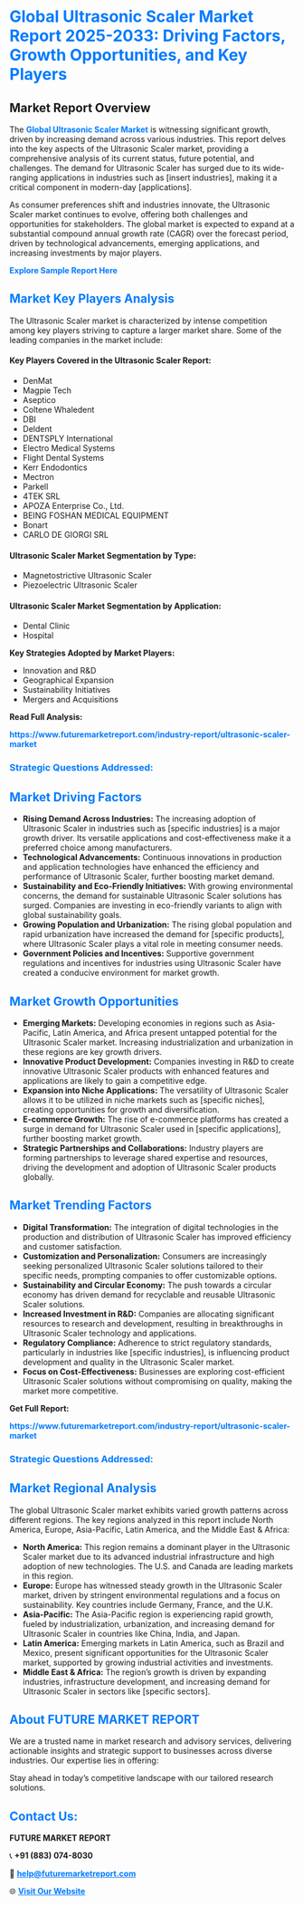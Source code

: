 <h1 style="color: #007BFF;">Global Ultrasonic Scaler Market Report 2025-2033: Driving Factors, Growth Opportunities, and Key Players</h1>

<section id="overview">
<h2>Market Report Overview</h2>
<p>The <a href="https://www.futuremarketreport.com/industry-report/ultrasonic-scaler-market" style="color: #007BFF; text-decoration: none;"><strong>Global Ultrasonic Scaler Market</strong></a> is witnessing significant growth, driven by increasing demand across various industries. This report delves into the key aspects of the Ultrasonic Scaler market, providing a comprehensive analysis of its current status, future potential, and challenges. The demand for Ultrasonic Scaler has surged due to its wide-ranging applications in industries such as [insert industries], making it a critical component in modern-day [applications].</p>
<p>As consumer preferences shift and industries innovate, the Ultrasonic Scaler market continues to evolve, offering both challenges and opportunities for stakeholders. The global market is expected to expand at a substantial compound annual growth rate (CAGR) over the forecast period, driven by technological advancements, emerging applications, and increasing investments by major players.</p>
</section>

<section id="overview">
<p><a href="https://www.futuremarketreport.com/request-sample/reportId=58841" style="color: #007BFF; text-decoration: none;"><strong>Explore Sample Report Here</strong></a></p>
</section>

<section id="key-players">
<h2 style="color: #007BFF;">Market Key Players Analysis</h2>
<p>The Ultrasonic Scaler market is characterized by intense competition among key players striving to capture a larger market share. Some of the leading companies in the market include:</p>
<h4>Key Players Covered in the Ultrasonic Scaler Report:</h4>
<ul><li>DenMat</li><li>Magpie Tech</li><li>Aseptico</li><li>Coltene Whaledent</li><li>DBI</li><li>Deldent</li><li>DENTSPLY International</li><li>Electro Medical Systems</li><li>Flight Dental Systems</li><li>Kerr Endodontics</li><li>Mectron</li><li>Parkell</li><li>4TEK SRL</li><li>APOZA Enterprise Co., Ltd.</li><li>BEING FOSHAN MEDICAL EQUIPMENT</li><li>Bonart</li><li>CARLO DE GIORGI SRL</li></ul>
<h4>Ultrasonic Scaler Market Segmentation by Type:</h4>
<ul><li>Magnetostrictive Ultrasonic Scaler</li><li>Piezoelectric Ultrasonic Scaler</li></ul>

<h4>Ultrasonic Scaler Market Segmentation by Application:</h4>
<ul><li>Dental Clinic</li><li>Hospital</li></ul>
<p><strong>Key Strategies Adopted by Market Players:</strong></p>
<ul>
<li>Innovation and R&D</li>
<li>Geographical Expansion</li>
<li>Sustainability Initiatives</li>
<li>Mergers and Acquisitions</li>
</ul>
</section>

<section>
<p><strong>Read Full Analysis: </strong></p><a href="https://www.futuremarketreport.com/industry-report/ultrasonic-scaler-market" style="color: #007BFF; text-decoration: none;"><strong>https://www.futuremarketreport.com/industry-report/ultrasonic-scaler-market</strong></a>
<h3 style="color: #007BFF;">Strategic Questions Addressed:</h3>
</section>

<section id="driving-factors">
<h2 style="color: #007BFF;">Market Driving Factors</h2>
<ul>
<li><strong>Rising Demand Across Industries:</strong> The increasing adoption of Ultrasonic Scaler in industries such as [specific industries] is a major growth driver. Its versatile applications and cost-effectiveness make it a preferred choice among manufacturers.</li>
<li><strong>Technological Advancements:</strong> Continuous innovations in production and application technologies have enhanced the efficiency and performance of Ultrasonic Scaler, further boosting market demand.</li>
<li><strong>Sustainability and Eco-Friendly Initiatives:</strong> With growing environmental concerns, the demand for sustainable Ultrasonic Scaler solutions has surged. Companies are investing in eco-friendly variants to align with global sustainability goals.</li>
<li><strong>Growing Population and Urbanization:</strong> The rising global population and rapid urbanization have increased the demand for [specific products], where Ultrasonic Scaler plays a vital role in meeting consumer needs.</li>
<li><strong>Government Policies and Incentives:</strong> Supportive government regulations and incentives for industries using Ultrasonic Scaler have created a conducive environment for market growth.</li>
</ul>
</section>

<section id="growth-opportunities">
<h2 style="color: #007BFF;">Market Growth Opportunities</h2>
<ul>
<li><strong>Emerging Markets:</strong> Developing economies in regions such as Asia-Pacific, Latin America, and Africa present untapped potential for the Ultrasonic Scaler market. Increasing industrialization and urbanization in these regions are key growth drivers.</li>
<li><strong>Innovative Product Development:</strong> Companies investing in R&D to create innovative Ultrasonic Scaler products with enhanced features and applications are likely to gain a competitive edge.</li>
<li><strong>Expansion into Niche Applications:</strong> The versatility of Ultrasonic Scaler allows it to be utilized in niche markets such as [specific niches], creating opportunities for growth and diversification.</li>
<li><strong>E-commerce Growth:</strong> The rise of e-commerce platforms has created a surge in demand for Ultrasonic Scaler used in [specific applications], further boosting market growth.</li>
<li><strong>Strategic Partnerships and Collaborations:</strong> Industry players are forming partnerships to leverage shared expertise and resources, driving the development and adoption of Ultrasonic Scaler products globally.</li>
</ul>
</section>

<section id="trending-factors">
<h2 style="color: #007BFF;">Market Trending Factors</h2>
<ul>
<li><strong>Digital Transformation:</strong> The integration of digital technologies in the production and distribution of Ultrasonic Scaler has improved efficiency and customer satisfaction.</li>
<li><strong>Customization and Personalization:</strong> Consumers are increasingly seeking personalized Ultrasonic Scaler solutions tailored to their specific needs, prompting companies to offer customizable options.</li>
<li><strong>Sustainability and Circular Economy:</strong> The push towards a circular economy has driven demand for recyclable and reusable Ultrasonic Scaler solutions.</li>
<li><strong>Increased Investment in R&D:</strong> Companies are allocating significant resources to research and development, resulting in breakthroughs in Ultrasonic Scaler technology and applications.</li>
<li><strong>Regulatory Compliance:</strong> Adherence to strict regulatory standards, particularly in industries like [specific industries], is influencing product development and quality in the Ultrasonic Scaler market.</li>
<li><strong>Focus on Cost-Effectiveness:</strong> Businesses are exploring cost-efficient Ultrasonic Scaler solutions without compromising on quality, making the market more competitive.</li>
</ul>
</section>

<section>
<p><strong>Get Full Report: </strong></p><a href="https://www.futuremarketreport.com/industry-report/ultrasonic-scaler-market" style="color: #007BFF; text-decoration: none;"><strong>https://www.futuremarketreport.com/industry-report/ultrasonic-scaler-market</strong></a>
<h3 style="color: #007BFF;">Strategic Questions Addressed:</h3>
</section>


<section id="regional-analysis">
<h2 style="color: #007BFF;">Market Regional Analysis</h2>
<p>The global Ultrasonic Scaler market exhibits varied growth patterns across different regions. The key regions analyzed in this report include North America, Europe, Asia-Pacific, Latin America, and the Middle East & Africa:</p>
<ul>
<li><strong>North America:</strong> This region remains a dominant player in the Ultrasonic Scaler market due to its advanced industrial infrastructure and high adoption of new technologies. The U.S. and Canada are leading markets in this region.</li>
<li><strong>Europe:</strong> Europe has witnessed steady growth in the Ultrasonic Scaler market, driven by stringent environmental regulations and a focus on sustainability. Key countries include Germany, France, and the U.K.</li>
<li><strong>Asia-Pacific:</strong> The Asia-Pacific region is experiencing rapid growth, fueled by industrialization, urbanization, and increasing demand for Ultrasonic Scaler in countries like China, India, and Japan.</li>
<li><strong>Latin America:</strong> Emerging markets in Latin America, such as Brazil and Mexico, present significant opportunities for the Ultrasonic Scaler market, supported by growing industrial activities and investments.</li>
<li><strong>Middle East & Africa:</strong> The region’s growth is driven by expanding industries, infrastructure development, and increasing demand for Ultrasonic Scaler in sectors like [specific sectors].</li>
</ul>
</section>

<footer>
<h2 style="color: #007BFF;">About FUTURE MARKET REPORT</h2>
<p>We are a trusted name in market research and advisory services, delivering actionable insights and strategic support to businesses across diverse industries. Our expertise lies in offering:</p>

<p>Stay ahead in today’s competitive landscape with our tailored research solutions.</p>

<h2 style="color: #007BFF;">Contact Us:</h2>
<p><strong>FUTURE MARKET REPORT</strong></p>
<p>📞 <strong>+91 (883) 074-8030</strong></p>
<p>📧 <strong><a href="mailto:help@futuremarketreport.com" style="color: #007BFF;">help@futuremarketreport.com</a></strong></p>
<p>🌐 <strong><a href="https://www.futuremarketreport.com/" style="color: #007BFF;">Visit Our Website</a></strong></p>
</footer>